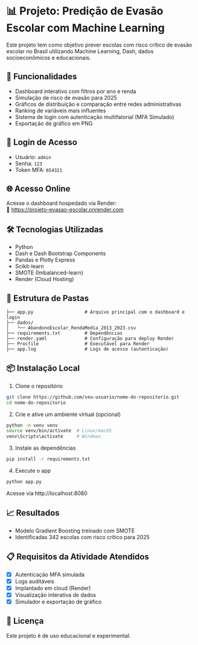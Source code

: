 # 📊 Projeto: Predição de Evasão Escolar com Machine Learning

Este projeto tem como objetivo prever escolas com risco crítico de evasão escolar no Brasil utilizando Machine Learning, Dash, dados socioeconômicos e educacionais.

## 🚀 Funcionalidades

- Dashboard interativo com filtros por ano e renda
- Simulação de risco de evasão para 2025
- Gráficos de distribuição e comparação entre redes administrativas
- Ranking de variáveis mais influentes
- Sistema de login com autenticação multifatorial (MFA Simulado)
- Exportação de gráfico em PNG

## 🔐 Login de Acesso

- Usuário: `admin`
- Senha: `123`
- Token MFA: `654321`

## 🌐 Acesso Online

Acesse o dashboard hospedado via Render:  
🔗 https://projeto-evasao-escolar.onrender.com

## 🛠️ Tecnologias Utilizadas

- Python
- Dash e Dash Bootstrap Components
- Pandas e Plotly Express
- Scikit-learn
- SMOTE (Imbalanced-learn)
- Render (Cloud Hosting)

## 📁 Estrutura de Pastas

```
├── app.py                   # Arquivo principal com o dashboard e login
├── dados/
│   └── AbandonoEscolar_RendaMedia_2013_2023.csv
├── requirements.txt         # Dependências
├── render.yaml              # Configuração para deploy Render
├── Procfile                 # Executável para Render
├── app.log                  # Logs de acesso (autenticação)
```

## 📦 Instalação Local

1. Clone o repositório
```bash
git clone https://github.com/seu-usuario/nome-do-repositorio.git
cd nome-do-repositorio
```

2. Crie e ative um ambiente virtual (opcional)
```bash
python -m venv venv
source venv/bin/activate  # Linux/macOS
venv\Scripts\activate     # Windows
```

3. Instale as dependências
```bash
pip install -r requirements.txt
```

4. Execute o app
```bash
python app.py
```

Acesse via http://localhost:8080

## 📈 Resultados
- Modelo Gradient Boosting treinado com SMOTE
- Identificadas 342 escolas com risco crítico para 2025

## 📋 Requisitos da Atividade Atendidos

- [x] Autenticação MFA simulada
- [x] Logs auditáveis
- [x] Implantado em cloud (Render)
- [x] Visualização interativa de dados
- [x] Simulador e exportação de gráfico

## 📄 Licença
Este projeto é de uso educacional e experimental.

